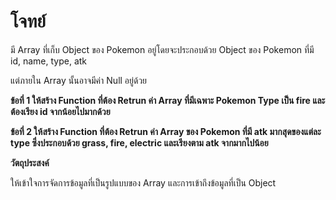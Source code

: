 # โจทย์

มี Array ที่เก็บ Object ของ Pokemon อยู่โดยจะประกอบด้วย Object ของ Pokemon ที่มี id, name, type, atk

แต่ภายใน Array นั้นอาจมีค่า Null อยู่ด้วย

**ข้อที่ 1 ให้สร้าง Function ที่ต้อง Retrun ค่า Array ที่มีเฉพาะ Pokemon Type เป็น fire และต้องเรียง id จากน้อยไปมากด้วย**

**ข้อที่ 2 ให้สร้าง Function ที่ต้อง Retrun ค่า Array ของ Pokemon ที่มี atk มากสุดของแต่ละ type ซึ่งประกอบด้วย grass, fire, electric และเรียงตาม atk จากมากไปน้อย**

**วัตถุประสงค์**

ให้เข้าใจการจัดการข้อมูลที่เป็นรูปแบบของ Array และการเข้าถึงข้อมูลที่เป็น Object
